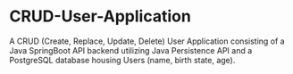 # CRUD-User-Application
A CRUD (Create, Replace, Update, Delete) User Application consisting of a Java SpringBoot API backend utilizing Java Persistence API and a PostgreSQL database housing Users (name, birth state, age).
